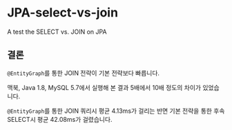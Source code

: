 # JPA-select-vs-join
A test the SELECT vs. JOIN on JPA

## 결론

`@EntityGraph`를 통한 JOIN 전략이 기본 전략보다 빠릅니다.

맥북, Java 1.8, MySQL 5.7에서 실행해 본 결과 5배에서 10배 정도의 차이가 있었습니다.

`@EntityGraph`를 통한 JOIN 쿼리시 평균 4.13ms가 걸리는 반면 기본 전략을 통한 후속 SELECT시 평균 42.08ms가 걸렸습니다.
